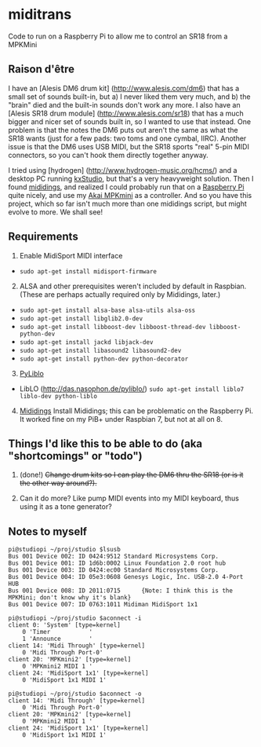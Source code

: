 # miditrans
Code to run on a Raspberry Pi to allow me to control an SR18 from a MPKMini

Raison d'être
----
I have an [Alesis DM6 drum kit] (http://www.alesis.com/dm6) that has a small set of sounds built-in, but a) I never liked them very much, and b) the "brain" died and the built-in sounds don't work any more. I also have an [Alesis SR18 drum module] (http://www.alesis.com/sr18) that has a much bigger and nicer set of sounds built in, so I wanted to use that instead. One problem is that the notes the DM6 puts out aren't the same as what the SR18 wants (just for a few pads: two toms and one cymbal, IIRC). Another issue is that the DM6 uses USB MIDI, but the SR18 sports "real" 5-pin MIDI connectors, so you can't hook them directly together anyway.

I tried using [hydrogen] (http://www.hydrogen-music.org/hcms/) and a desktop PC running [kxStudio](http:kxstudio.linuxaudio.org), but that's a very heavyweight solution. Then I found [mididings](http://das.nasophon.de/mididings/), and realized I could probably run that on a [Raspberry Pi](https://www.raspberrypi.org) quite nicely, and use my [Akai MPKmini](http://www.akaipro.com/product/mpk-mini-mkii) as a controller. And so you have this project, which so far isn't much more than one mididings script, but might evolve to more. We shall see!


Requirements
----
1) Enable MidiSport MIDI interface
 * ``sudo apt-get install midisport-firmware``

2) ALSA and other prerequisites weren't included by default in Raspbian. (These are perhaps actually required only by Mididings, later.)
 * ``sudo apt-get install alsa-base alsa-utils alsa-oss``
 * ``sudo apt-get install libglib2.0-dev``
 * ``sudo apt-get install libboost-dev libboost-thread-dev libboost-python-dev``
 * ``sudo apt-get install jackd libjack-dev``
 * ``sudo apt-get install libasound2 libasound2-dev``
 * ``sudo apt-get install python-dev python-decorator``

3) [PyLiblo](http://das.nasophon.de/pyliblo/)
 * LibLO (http://das.nasophon.de/pyliblo/) ``sudo apt-get install liblo7 liblo-dev python-liblo``
 
4) [Mididings](http://das.nasophon.de/mididings/)
Install Mididings; this can be problematic on the Raspberry Pi. It worked fine on my PiB+ under Raspbian 7, but not at all on 8.

Things I'd like this to be able to do (aka "shortcomings" or "todo")
----
1) (done!) <strike>Change drum kits so I can play the DM6 thru the SR18 (or is it the other way around?).</strike>

2) Can it do more? Like pump MIDI events into my MIDI keyboard, thus using it as a tone generator?


Notes to myself
----

```
pi@studiopi ~/proj/studio $lsusb
Bus 001 Device 002: ID 0424:9512 Standard Microsystems Corp. 
Bus 001 Device 001: ID 1d6b:0002 Linux Foundation 2.0 root hub
Bus 001 Device 003: ID 0424:ec00 Standard Microsystems Corp. 
Bus 001 Device 004: ID 05e3:0608 Genesys Logic, Inc. USB-2.0 4-Port HUB
Bus 001 Device 008: ID 2011:0715      {Note: I think this is the MPKMini; don't know why it's blank}
Bus 001 Device 007: ID 0763:1011 Midiman MidiSport 1x1

pi@studiopi ~/proj/studio $aconnect -i
client 0: 'System' [type=kernel]
    0 'Timer           '
    1 'Announce        '
client 14: 'Midi Through' [type=kernel]
    0 'Midi Through Port-0'
client 20: 'MPKmini2' [type=kernel]
    0 'MPKmini2 MIDI 1 '
client 24: 'MidiSport 1x1' [type=kernel]
    0 'MidiSport 1x1 MIDI 1'

pi@studiopi ~/proj/studio $aconnect -o
client 14: 'Midi Through' [type=kernel]
    0 'Midi Through Port-0'
client 20: 'MPKmini2' [type=kernel]
    0 'MPKmini2 MIDI 1 '
client 24: 'MidiSport 1x1' [type=kernel]
    0 'MidiSport 1x1 MIDI 1'

```
